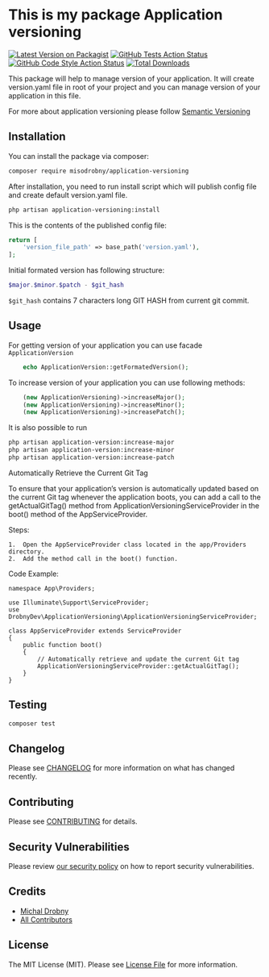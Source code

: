 # This is my package Application versioning

[![Latest Version on Packagist](https://img.shields.io/packagist/v/misodrobny/application-versioning.svg?style=flat-square)](https://packagist.org/packages/misodrobny/application-versioning)
[![GitHub Tests Action Status](https://img.shields.io/github/actions/workflow/status/misodrobny/application-versioning/run-tests.yml?branch=main&label=tests&style=flat-square)](https://github.com/misodrobny/application-versioning/actions?query=workflow%3Arun-tests+branch%3Amain)
[![GitHub Code Style Action Status](https://img.shields.io/github/actions/workflow/status/misodrobny/application-versioning/fix-php-code-style-issues.yml?branch=main&label=code%20style&style=flat-square)](https://github.com/misodrobny/application-versioning/actions?query=workflow%3A"Fix+PHP+code+style+issues"+branch%3Amain)
[![Total Downloads](https://img.shields.io/packagist/dt/misodrobny/application-versioning.svg?style=flat-square)](https://packagist.org/packages/misodrobny/application-versioning)

This package will help to manage version of your application. It will create version.yaml file in root of your project and you can manage version of your application in this file.

For more about application versioning please follow [Semantic Versioning](https://semver.org/)

## Installation

You can install the package via composer:

```bash
composer require misodrobny/application-versioning
```

After installation, you need to run install script which will publish config file and create default version.yaml file.
```bash
php artisan application-versioning:install
```

This is the contents of the published config file:

```php
return [
    'version_file_path' => base_path('version.yaml'),
];
```

Initial formated version has following structure:
```php
$major.$minor.$patch - $git_hash
```
`$git_hash` contains 7 characters long GIT HASH from current git commit. 

## Usage

For getting version of your application you can use facade `ApplicationVersion`
```php
    echo ApplicationVersion::getFormatedVersion();
```

To increase version of your application you can use following methods:
```php
    (new ApplicationVersioning)->increaseMajor();
    (new ApplicationVersioning)->increaseMinor();
    (new ApplicationVersioning)->increasePatch();
```
It is also possible to run 
```bash
php artisan application-version:increase-major 
php artisan application-version:increase-minor 
php artisan application-version:increase-patch 
```

Automatically Retrieve the Current Git Tag

To ensure that your application’s version is automatically updated based on the current Git tag whenever the application boots, you can add a call to the getActualGitTag() method from ApplicationVersioningServiceProvider in the boot() method of the AppServiceProvider.

Steps:

	1.	Open the AppServiceProvider class located in the app/Providers directory.
	2.	Add the method call in the boot() function.

Code Example:

    namespace App\Providers;

    use Illuminate\Support\ServiceProvider;
    use DrobnyDev\ApplicationVersioning\ApplicationVersioningServiceProvider;

    class AppServiceProvider extends ServiceProvider
    {
        public function boot()
        {
            // Automatically retrieve and update the current Git tag
            ApplicationVersioningServiceProvider::getActualGitTag();
        }
    }


## Testing

```bash
composer test
```

## Changelog

Please see [CHANGELOG](CHANGELOG.md) for more information on what has changed recently.

## Contributing

Please see [CONTRIBUTING](CONTRIBUTING.md) for details.

## Security Vulnerabilities

Please review [our security policy](../../security/policy) on how to report security vulnerabilities.

## Credits

- [Michal Drobny](https://github.com/54170028+misodrobny)
- [All Contributors](../../contributors)

## License

The MIT License (MIT). Please see [License File](LICENSE.md) for more information.
